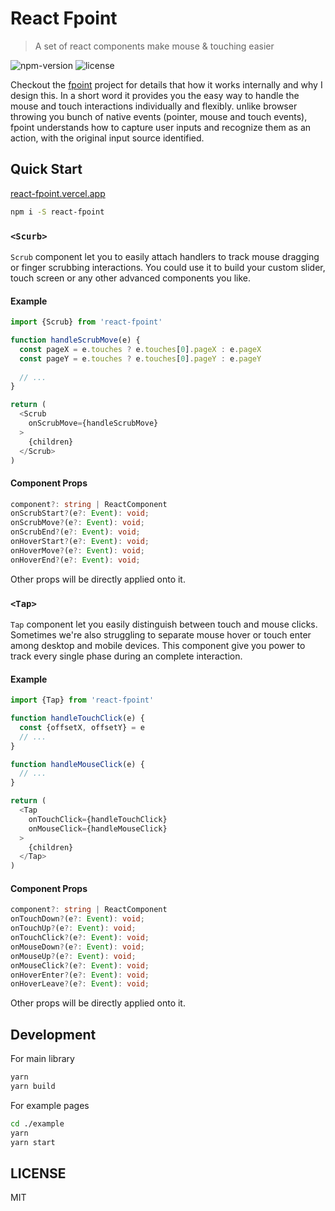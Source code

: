 # React Fpoint
> A set of react components make mouse & touching easier

![npm-version](https://img.shields.io/npm/v/react-fpoint.svg) ![license](https://img.shields.io/npm/l/react-fpoint.svg)

Checkout the [fpoint](https://github.com/huozhi/fpoint) project for details that how it works internally and why I design this. In a short word it provides you the easy way to handle the mouse and touch interactions individually and flexibly. unlike browser throwing you bunch of native events (pointer, mouse and touch events), fpoint understands how to capture user inputs and recognize them as an action, with the original input source identified.

## Quick Start

[react-fpoint.vercel.app](https://react-fpoint.vercel.app)

```sh
npm i -S react-fpoint
```
### `<Scurb>`

`Scrub` component let you to easily attach handlers to track mouse dragging or finger scrubbing interactions. You could use it to build your custom slider, touch screen or any other advanced components you like.

#### Example

```js
import {Scrub} from 'react-fpoint'

function handleScrubMove(e) {
  const pageX = e.touches ? e.touches[0].pageX : e.pageX
  const pageY = e.touches ? e.touches[0].pageY : e.pageY
  
  // ...
}

return (
  <Scrub
    onScrubMove={handleScrubMove}
  >
    {children}
  </Scrub>
)
```

#### Component Props

```ts
component?: string | ReactComponent
onScrubStart?(e?: Event): void;
onScrubMove?(e?: Event): void;
onScrubEnd?(e?: Event): void;
onHoverStart?(e?: Event): void;
onHoverMove?(e?: Event): void;
onHoverEnd?(e?: Event): void;
```

Other props will be directly applied onto it.

### `<Tap>`

`Tap` component let you easily distinguish between touch and mouse clicks. Sometimes we're also struggling to separate mouse hover or touch enter among desktop and mobile devices. This component give you power to track every single phase during an complete interaction.

#### Example

```js
import {Tap} from 'react-fpoint'

function handleTouchClick(e) {
  const {offsetX, offsetY} = e
  // ...
}

function handleMouseClick(e) {
  // ...
}

return (
  <Tap
    onTouchClick={handleTouchClick}
    onMouseClick={handleMouseClick}
  >
    {children}
  </Tap>
)
```

#### Component Props

```ts
component?: string | ReactComponent
onTouchDown?(e?: Event): void;
onTouchUp?(e?: Event): void;
onTouchClick?(e?: Event): void;
onMouseDown?(e?: Event): void;
onMouseUp?(e?: Event): void;
onMouseClick?(e?: Event): void;
onHoverEnter?(e?: Event): void;
onHoverLeave?(e?: Event): void;
```

Other props will be directly applied onto it.
## Development

For main library

```sh
yarn
yarn build
```

For example pages

```sh
cd ./example
yarn
yarn start
```
## LICENSE

MIT
